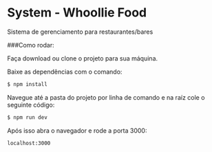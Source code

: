 # System - Whoollie Food
Sistema de gerenciamento para restaurantes/bares


###Como rodar:

Faça download ou clone o projeto para sua máquina. 

Baixe as dependências com o comando:

```sh
$ npm install
```

Navegue até a pasta do projeto por linha de comando e na raíz cole o seguinte código:

```sh
$ npm run dev
```

Após isso abra o navegador e rode a porta 3000:

```sh
localhost:3000
```